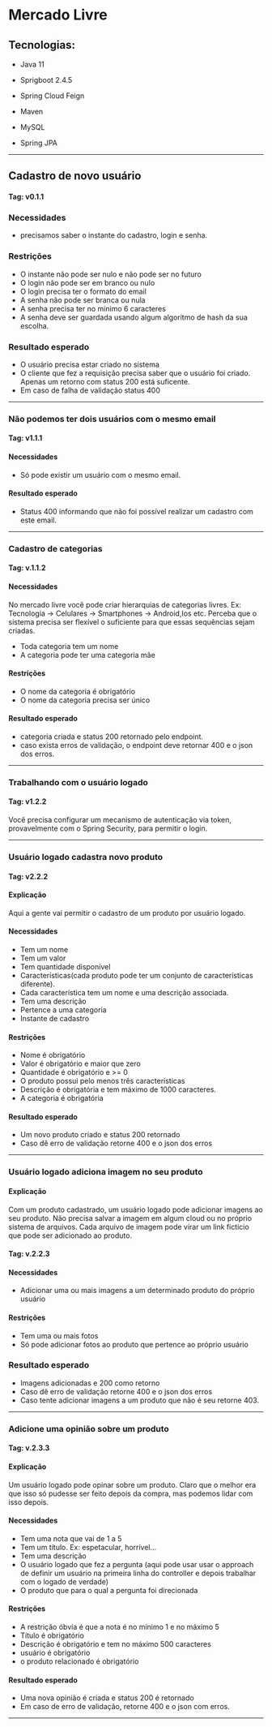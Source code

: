 # Mercado Livre

## Tecnologias:

- Java 11

- Sprigboot 2.4.5

- Spring Cloud Feign

- Maven

- MySQL

- Spring JPA


------

## Cadastro de novo usuário

#### Tag: v0.1.1

### Necessidades

- precisamos saber o instante do cadastro, login e senha.

### Restrições

- O instante não pode ser nulo e não pode ser no futuro
- O login não pode ser em branco ou nulo
- O login precisa ter o formato do email
- A senha não pode ser branca ou nula
- A senha precisa ter no mínimo 6 caracteres
- A senha deve ser guardada usando algum algoritmo de hash da sua escolha.

### Resultado esperado

- O usuário precisa estar criado no sistema
- O cliente que fez a requisição precisa saber que o usuário foi criado. Apenas um retorno com status 200 está suficente.
- Em caso de falha de validação status 400

------

### Não podemos ter dois usuários com o mesmo email

#### Tag: v1.1.1

#### Necessidades

- Só pode existir um usuário com o mesmo email.

#### Resultado esperado

- Status 400 informando que não foi possível realizar um cadastro com este email.

------

### Cadastro de categorias

#### Tag: v.1.1.2

#### Necessidades

No mercado livre você pode criar hierarquias de categorias livres. Ex: Tecnologia -> Celulares -> Smartphones -> Android,Ios etc. Perceba que o sistema precisa ser flexível o suficiente para que essas sequências sejam criadas.

- Toda categoria tem um nome
- A categoria pode ter uma categoria mãe

#### Restrições

- O nome da categoria é obrigatório
- O nome da categoria precisa ser único

#### Resultado esperado

- categoria criada e status 200 retornado pelo endpoint.
- caso exista erros de validação, o endpoint deve retornar 400 e o json dos erros.

------

### Trabalhando com o usuário logado

#### Tag: v1.2.2

Você precisa configurar um mecanismo de autenticação via token, provavelmente com o Spring Security, para permitir o login.

------

### Usuário logado cadastra novo produto

#### Tag: v2.2.2

#### Explicação

Aqui a gente vai permitir o cadastro de um produto por usuário logado.

#### Necessidades

- Tem um nome
- Tem um valor
- Tem quantidade disponível
- Características(cada produto pode ter um conjunto de características diferente).
- Cada característica tem um nome e uma descrição associada.
- Tem uma descrição
- Pertence a uma categoria
- Instante de cadastro

#### Restrições

- Nome é obrigatório
- Valor é obrigatório e maior que zero
- Quantidade é obrigatório e >= 0
- O produto possui pelo menos três características
- Descrição é obrigatória e tem máximo de 1000 caracteres.
- A categoria é obrigatória

#### Resultado esperado

- Um novo produto criado e status 200 retornado
- Caso dê erro de validação retorne 400 e o json dos erros

------

### Usuário logado adiciona imagem no seu produto

#### Explicação

Com um produto cadastrado, um usuário logado pode adicionar imagens ao seu produto. Não precisa salvar a imagem em algum cloud ou no próprio sistema de arquivos. Cada arquivo de imagem pode virar um link ficticio que pode ser adicionado ao produto. 

#### Tag: v.2.2.3

#### Necessidades

- Adicionar uma ou mais imagens a um determinado produto do próprio usuário

#### Restrições

- Tem uma ou mais fotos
- Só pode adicionar fotos ao produto que pertence ao próprio usuário

### Resultado esperado

- Imagens adicionadas e 200 como retorno
- Caso dê erro de validação retorne 400 e o json dos erros
- Caso tente adicionar imagens a um produto que não é seu retorne 403.

------

### Adicione uma opinião sobre um produto

#### Tag: v.2.3.3

#### Explicação

Um usuário logado pode opinar sobre um produto. Claro que o melhor era que isso só pudesse ser feito depois da compra, mas podemos lidar com isso depois.

#### Necessidades

- Tem uma nota que vai de 1 a 5
- Tem um título. Ex: espetacular, horrível...
- Tem uma descrição
- O usuário logado que fez a pergunta (aqui pode usar usar o approach de definir um usuário na primeira linha do controller e depois trabalhar com o logado de verdade)
- O produto que para o qual a pergunta foi direcionada

#### Restrições

- A restrição óbvia é que a nota é no mínimo 1 e no máximo 5
- Título é obrigatório
- Descrição é obrigatório e tem no máximo 500 caracteres
- usuário é obrigatório
- o produto relacionado é obrigatório

#### Resultado esperado

- Uma nova opinião é criada e status 200 é retornado
- Em caso de erro de validação, retorne 400 e o json com erros.

------

